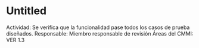 # Untitled

Actividad: Se verifica que la funcionalidad pase todos los casos de prueba diseñados. 
Responsable: Miembro responsable de revisión
Áreas del CMMI: VER 1.3